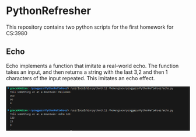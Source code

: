 # PythonRefresher

This repository contains two python scripts for the first homework for CS:3980

## Echo
Echo implements a function that imitate a real-world echo. The function takes an input, and then returns a string with the last 3,2 and then 1 characters of the input repeated. This imitates an echo effect.

![alt text](image.png)